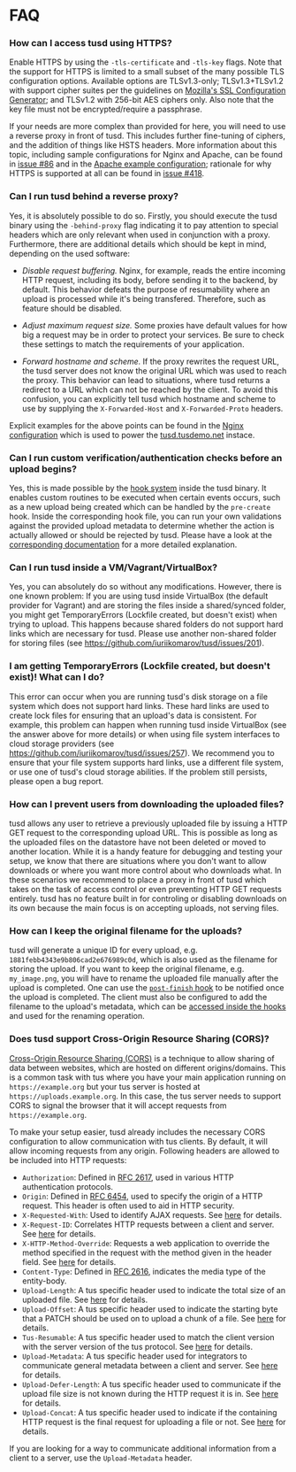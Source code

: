 # FAQ

### How can I access tusd using HTTPS?

Enable HTTPS by using the `-tls-certificate` and `-tls-key` flags. Note that the support for HTTPS is limited to a small subset of the many possible TLS configuration options. Available options are TLSv1.3-only; TLSv1.3+TLSv1.2 with support cipher suites per the guidelines on [Mozilla's SSL Configuration Generator](https://ssl-config.mozilla.org/#server=go&version=1.14.4&config=intermediate&guideline=5.6); and TLSv1.2 with 256-bit AES ciphers only. Also note that the key file must not be encrypted/require a passphrase.

If your needs are more complex than provided for here, you will need to use a reverse proxy in front of tusd. This includes further fine-tuning of ciphers, and the addition of things like HSTS headers. More information about this topic, including sample configurations for Nginx and Apache, can be found in [issue #86](https://github.com/iuriikomarov/tusd/issues/86#issuecomment-269569077) and in the [Apache example configuration](/examples/apache2.conf); rationale for why HTTPS is supported at all can be found in [issue #418](https://github.com/iuriikomarov/tusd/issues/418).

### Can I run tusd behind a reverse proxy?

Yes, it is absolutely possible to do so. Firstly, you should execute the tusd binary using the `-behind-proxy` flag indicating it to pay attention to special headers which are only relevant when used in conjunction with a proxy. Furthermore, there are additional details which should be kept in mind, depending on the used software:

- *Disable request buffering.* Nginx, for example, reads the entire incoming HTTP request, including its body, before sending it to the backend, by default. This behavior defeats the purpose of resumability where an upload is processed while it's being transfered. Therefore, such as feature should be disabled.

- *Adjust maximum request size.* Some proxies have default values for how big a request may be in order to protect your services. Be sure to check these settings to match the requirements of your application.

- *Forward hostname and scheme.* If the proxy rewrites the request URL, the tusd server does not know the original URL which was used to reach the proxy. This behavior can lead to situations, where tusd returns a redirect to a URL which can not be reached by the client. To avoid this confusion, you can explicitly tell tusd which hostname and scheme to use by supplying the `X-Forwarded-Host` and `X-Forwarded-Proto` headers.

Explicit examples for the above points can be found in the [Nginx configuration](/examples/nginx.conf) which is used to power the [tusd.tusdemo.net](https://tusd.tusdemo.net) instace.

### Can I run custom verification/authentication checks before an upload begins?

Yes, this is made possible by the [hook system](/docs/hooks.md) inside the tusd binary. It enables custom routines to be executed when certain events occurs, such as a new upload being created which can be handled by the `pre-create` hook. Inside the corresponding hook file, you can run your own validations against the provided upload metadata to determine whether the action is actually allowed or should be rejected by tusd. Please have a look at the [corresponding documentation](/docs/hooks.md#pre-create) for a more detailed explanation.

### Can I run tusd inside a VM/Vagrant/VirtualBox?

Yes, you can absolutely do so without any modifications. However, there is one known problem: If you are using tusd inside VirtualBox (the default provider for Vagrant) and are storing the files inside a shared/synced folder, you might get TemporaryErrors (Lockfile created, but doesn't exist) when trying to upload. This happens because shared folders do not support hard links which are necessary for tusd. Please use another non-shared folder for storing files (see https://github.com/iuriikomarov/tusd/issues/201).

### I am getting TemporaryErrors (Lockfile created, but doesn't exist)! What can I do?

This error can occur when you are running tusd's disk storage on a file system which does not support hard links. These hard links are used to create lock files for ensuring that an upload's data is consistent. For example, this problem can happen when running tusd inside VirtualBox (see the answer above for more details) or when using file system interfaces to cloud storage providers (see https://github.com/iuriikomarov/tusd/issues/257). We recommend you to ensure that your file system supports hard links, use a different file system, or use one of tusd's cloud storage abilities. If the problem still persists, please open a bug report.

### How can I prevent users from downloading the uploaded files?

tusd allows any user to retrieve a previously uploaded file by issuing a HTTP GET request to the corresponding upload URL. This is possible as long as the uploaded files on the datastore have not been deleted or moved to another location. While it is a handy feature for debugging and testing your setup, we know that there are situations where you don't want to allow downloads or where you want more control about who downloads what. In these scenarios we recommend to place a proxy in front of tusd which takes on the task of access control or even preventing HTTP GET requests entirely. tusd has no feature built in for controling or disabling downloads on its own because the main focus is on accepting uploads, not serving files.

### How can I keep the original filename for the uploads?

tusd will generate a unique ID for every upload, e.g. `1881febb4343e9b806cad2e676989c0d`, which is also used as the filename for storing the upload. If you want to keep the original filename, e.g. `my_image.png`, you will have to rename the uploaded file manually after the upload is completed. One can use the [`post-finish` hook](https://github.com/iuriikomarov/tusd/blob/master/docs/hooks.md#post-finish) to be notified once the upload is completed. The client must also be configured to add the filename to the upload's metadata, which can be [accessed inside the hooks](https://github.com/iuriikomarov/tusd/blob/master/docs/hooks.md#the-hooks-environment) and used for the renaming operation.

### Does tusd support Cross-Origin Resource Sharing (CORS)?

[Cross-Origin Resource Sharing (CORS)](https://developer.mozilla.org/en-US/docs/Web/HTTP/CORS) is a technique to allow sharing of data between websites, which are hosted on different origins/domains. This is a common task with tus where you have your main application running on `https://example.org` but your tus server is hosted at `https://uploads.example.org`. In this case, the tus server needs to support CORS to signal the browser that it will accept requests from `https://example.org`.

To make your setup easier, tusd already includes the necessary CORS configuration to allow communication with tus clients. By default, it will allow incoming requests from any origin. Following headers are allowed to be included into HTTP requests:

 * `Authorization`: Defined in [RFC 2617](https://tools.ietf.org/html/rfc2617#section-2), used in various HTTP authentication protocols.
 * `Origin`: Defined in [RFC 6454](https://tools.ietf.org/html/rfc6454), used to specify the origin of a HTTP request. This header is often used to aid in HTTP security.
 * `X-Requested-With`: Used to identify AJAX requests. See [here](https://en.wikipedia.org/wiki/List_of_HTTP_header_fields) for details.
 * `X-Request-ID`: Correlates HTTP requests between a client and server. See [here](https://en.wikipedia.org/wiki/List_of_HTTP_header_fields) for details.
 * `X-HTTP-Method-Override`: Requests a web application to override the method specified in the request with the method given in the header field. See [here](https://en.wikipedia.org/wiki/List_of_HTTP_header_fields) for details.
 * `Content-Type`: Defined in [RFC 2616](https://tools.ietf.org/html/rfc2616#section-14.17), indicates the media type of the entity-body.
 * `Upload-Length`: A tus specific header used to indicate the total size of an uploaded file. See [here](https://tus.io/protocols/resumable-upload.html#upload-length) for details.
 * `Upload-Offset`: A tus specific header used to indicate the starting byte that a PATCH should be used on to upload a chunk of a file. See [here](https://tus.io/protocols/resumable-upload.html#upload-offset) for details.
 * `Tus-Resumable`: A tus specific header used to match the client version with the server version of the tus protocol. See [here](https://tus.io/protocols/resumable-upload.html#tus-resumable) for details.
 * `Upload-Metadata`: A tus specific header used for integrators to communicate general metadata between a client and server. See [here](https://tus.io/protocols/resumable-upload.html#upload-metadata) for details.
 * `Upload-Defer-Length`: A tus specific header used to communicate if the upload file size is not known during the HTTP request it is in. See [here](https://tus.io/protocols/resumable-upload.html#upload-defer-length) for details.
 * `Upload-Concat`: A tus specific header used to indicate if the containing HTTP request is the final request for uploading a file or not. See [here](https://tus.io/protocols/resumable-upload.html#upload-concat) for details.

If you are looking for a way to communicate additional information from a client to a server, use the `Upload-Metadata` header.
